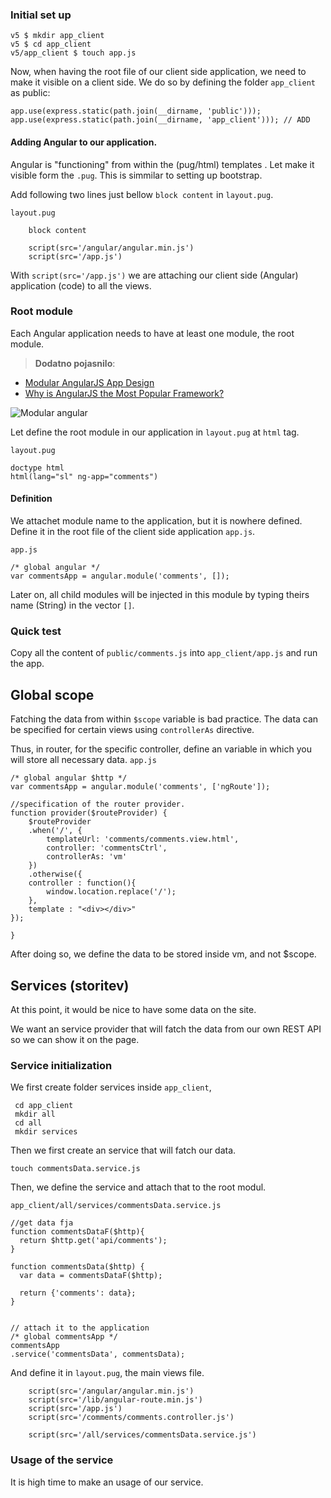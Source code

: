 ### Initial set up

~~~~ {.bash}
v5 $ mkdir app_client
v5 $ cd app_client
v5/app_client $ touch app.js
~~~~

Now, when having the root file of our client side application, we need to make it 
visible on a client side. We do so by defining the folder `app_client` 
as public:

~~~~ {.js}
app.use(express.static(path.join(__dirname, 'public')));
app.use(express.static(path.join(__dirname, 'app_client'))); // ADD
~~~~

#### Adding Angular to our application.
Angular is "functioning" from within the (pug/html) templates . Let make it visible form
the `.pug`. This is simmilar to setting up bootstrap.

Add following two lines just bellow `block content` in `layout.pug`.

`layout.pug`

~~~~{.pug}
    block content
    
    script(src='/angular/angular.min.js')
    script(src='/app.js')
~~~~

With `script(src='/app.js')` we are attaching our client side (Angular) application
(code) to all the views.

### Root module

Each Angular application needs to have at least one module, the root module.
> **Dodatno pojasnilo**: 
* [Modular AngularJS App Design](http://clintberry.com/2013/modular-angularjs-application-design/)
* [Why is AngularJS the Most Popular Framework?](https://www.slideshare.net/windzoontechnologies/why-is-angularjs-the-most-popular-framework)

![Modular angular](https://image.slidesharecdn.com/whyisangularjsthemostpopularframework-180810065058/95/why-is-angularjs-the-most-popular-framework-10-638.jpg?cb=1533883924)

Let define the root module in our application in `layout.pug` at `html` tag.

`layout.pug`
~~~~{.pug}
doctype html
html(lang="sl" ng-app="comments")
~~~~

#### Definition
We attachet module name to the application, but it is nowhere defined. 
Define it in the root file of the client side application `app.js`.

`app.js`

~~~~{.js}
/* global angular */
var commentsApp = angular.module('comments', []);
~~~~

Later on, all child modules will be injected in this module by typing
theirs name (String) in the vector `[]`.

### Quick test

Copy all the content of `public/comments.js` into 
`app_client/app.js` and run the app.

## Global scope

Fatching the data from within 
`$scope` variable is bad practice.
The data can be specified for certain views
using `controllerAs` directive.

Thus, in router, for the specific controller, 
define an variable in which you  will store all necessary data.
`app.js`

~~~~
/* global angular $http */
var commentsApp = angular.module('comments', ['ngRoute']);

//specification of the router provider.
function provider($routeProvider) {
    $routeProvider
    .when('/', {
        templateUrl: 'comments/comments.view.html',
        controller: 'commentsCtrl',
        controllerAs: 'vm'
    })
    .otherwise({
    controller : function(){
        window.location.replace('/');
    }, 
    template : "<div></div>"
});

}
~~~~


After doing so, we define the data to
be stored inside vm, and not $scope.

## Services (storitev)

At this point, it would be nice 
to have some data on the site.

We want an service provider that will 
fatch the data from our own REST API
so we can show it on the page.

### Service initialization

We first create folder services inside `app_client`,

~~~~ {.bash}
 cd app_client
 mkdir all
 cd all
 mkdir services
~~~~

Then we first create an service that will fatch our data.

~~~~ {.bash}
touch commentsData.service.js
~~~~

Then, we define the service and attach that
to the root modul.

`app_client/all/services/commentsData.service.js`

~~~~
//get data fja
function commentsDataF($http){
  return $http.get('api/comments');
}

function commentsData($http) {
  var data = commentsDataF($http);
  
  return {'comments': data};
}


// attach it to the application
/* global commentsApp */
commentsApp
.service('commentsData', commentsData);
~~~~

And define it in `layout.pug`, the main 
views file.

~~~~{.bash}
    script(src='/angular/angular.min.js')
    script(src='/lib/angular-route.min.js')
    script(src='/app.js')
    script(src='/comments/comments.controller.js')
    
    script(src='/all/services/commentsData.service.js')
~~~~

### Usage of the service
 It is high time to make an usage of our service.
 






